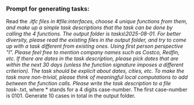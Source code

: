 ### Prompt for generating tasks:

Read the *.itfc files in #file:interfaces, choose 4 unique functions from them, and make up a simple task descriptions that the task can be done by calling the 4 functions. 
The output folder is tasks\2025-08-01. For better diversity, please read the existing files in the output folder, and try to come up with a task different from existing ones.
Using first person perspective "I". Please feel free to mention company names such as Costco, Redfin, etc. 
If there are dates in the task description, please pick dates that are within the next 30 days (unless the function signature imposes a different criterion). The task should be explicit about dates, cities, etc. 
To make the task more non-trivial, please think of meaningful local computations to add between the function calls.
Please write the task description to a file task-*.txt, where * stands for a 4 digits case-number.
The first case-number is 0101. Generate 10 cases in total in the output folder.
